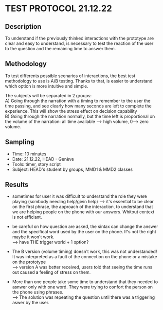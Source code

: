# TEST PROTOCOL 21.12.22

## Description
To understand if the previously thinked interactions with the prototype are clear and easy to understand, is necessary to test the reaction of the user to the question and the remaining time to answer them. 


## Methodology
To test differents possible scenarios of interactions, the best test methodology to use is A/B testing. Thanks to that, is easier to understand which option is more intuitive and simple.

The subjects will be separated in 2 groups: </br>
A) Going through the narration with a timing to remember to the user the time passing, and see clearly how many seconds are left to complete the experience. This will show the stress effect on decision capability</br>
B) Going through the narration normally, but the time left is proportional on the volume of the narration: all time available --> high volume, 0--> zero volume. 


## Sampling
* Time: 10 minutes
* Date: 21.12.22, HEAD - Genève
* Tools: timer, story script
* Subject: HEAD's student by groups, MMD1 & MMD2 classes

## Results
* sometimes for user it was difficult to understand the role they were playing (sombody needing help/givin help)
--> it's essential to be clear on the first phrase, the approach of the interaction, to understand that we are helping people on the phone with our answers. Whitout context is not efficiant. </br>

* be careful on how question are asked, the sintax can change the answer and the specifical word used by the user on the phone. If's not the right maybe it won't work. </br>
--> have THE trigger world + 1 option?</br>

* The B version (volume timing) doesn't work, this was not understanded! It was interpreted as a fault of the connection on the phone or a mistake on the prototype</br>
--> version A was better received, users told that seeing the time runs out caused a feeling of stress on them. </br>


* More than one people take some time to understand that they needed to asnwer only with one word. They were trying to confort the person on the phone using phrases. </br>
--> The solution was repeating the question until there was a triggering aswer by the user. 

